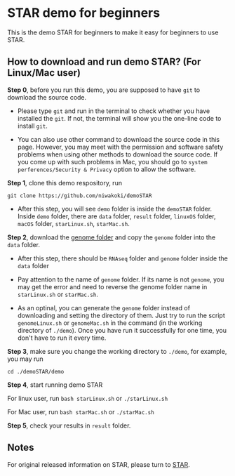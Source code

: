 # STAR demo for beginners

This is the demo STAR for beginners to make it easy for beginners to use STAR.

## How to download and run demo STAR? (For Linux/Mac user)

**Step 0**, before you run this demo, you are supposed to have `git` to download the source code. 

- Please type `git` and run in the terminal to check whether you have installed the `git`. If not, the terminal will show you the one-line code to install `git`.

- You can also use other command to download the source code in this page. However, you may meet with the permission and software safety problems when using other methods to download the source code. If you come up with such problems in Mac, you should go to `system perferences/Security & Privacy` option to allow the software.

**Step 1**, clone this demo respository, run

```git clone https://github.com/niwakoki/demoSTAR```

- After this step, you will see `demo` folder is inside the `demoSTAR` folder. Inside `demo` folder, there are `data` folder, `result` folder, `linuxOS` folder, `macOS` folder, `starLinux.sh`, `starMac.sh`.

**Step 2**, download the [genome folder](https://drive.google.com/drive/folders/1J_kCb_xnE9D8_WSSN3Qt8YRa_pbBpYmO?usp=sharing) and copy the `genome` folder into the `data` folder.

- After this step, there should be `RNAseq` folder and `genome` folder inside the `data` folder

- Pay attention to the name of `genome` folder. If its name is not `genome`, you may get the error and need to reverse the genome folder name in `starLinux.sh` or `starMac.sh`.

- As an optinal, you can generate the `genome` folder instead of downloading and setting the directory of them. Just try to run the script `genomeLinux.sh` or `genomeMac.sh` in the command (in the working directory of `./demo`). Once you have run it successfully for one time, you don't have to run it every time.

**Step 3**, make sure you change the working directory to `./demo`, for example, you may run

```cd ./demoSTAR/demo```

**Step 4**, start running demo STAR

For linux user, run `bash starLinux.sh` or `./starLinux.sh`

For Mac user, run `bash starMac.sh` or `./starMac.sh`

**Step 5**, check your results in `result` folder.

## Notes

For original released information on STAR, please turn to [STAR](https://github.com/alexdobin/STAR).

